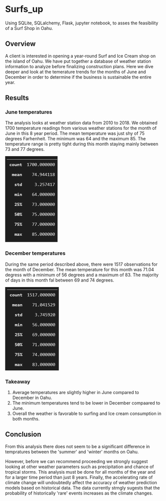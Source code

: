 # Surfs_up
Using SQLite, SQLalchemy, Flask, jupyter notebook, to asses the feasibility of a Surf Shop in Oahu.

## Overview
A client is interested in opening a year-round Surf and Ice Cream shop on the island of Oahu. We have put together a database of weather station information to analyze before finalizing construction plans. Here we dive deeper and look at the temerature trends for the months of June and December in order to determine if the business is sustainable the entire year.

## Results

### June temperatures
The analysis looks at weather station data from 2010 to 2018. We obtained 1700 temperature readings from various weather stations for the month of June in this 8 year period. The mean temperature was just shy of 75 degrees Farhenheit. The minimum was 64 and the maximum 85. The temperature range is pretty tight during this month staying mainly between 73 and 77 degrees.

![june_stats.png](https://github.com/andrej-arsovski/surfs_up/blob/main/june_stats.png)

### December temperatures

During the same period described above, there were 1517 observations for the month of December. The mean temperature for this month was 71.04 degress with a minimum of 56 degrees and a maximum of 83. The majority of days in this month fal between 69 and 74 degrees.

![dec_stats.png](https://github.com/andrej-arsovski/surfs_up/blob/main/dec_stats.png)

### Takeaway
1. Average temperatures are slightly higher in June compared to December in Oahu.
2. The minimum temperatures tend to be lower in December compaared to June.
3. Overall the weather is favorable to surfing and Ice cream consumption in both months.

## Conclusion

From this analysis there does not seem to be a significant difference in tempratures between the 'summer' and 'winter' months on Oahu.

However, before we can recommend proceeding we strongly suggest looking at other weather parameters such as precipitation and chance of tropical storms. This analysis must be done for all months of the year and for a larger time period than just 8 years. Finally, the accelerating rate of climate change will undoubtedly affect the accuracy of weather prediction models based on historical data. The data currently strngly sugests that the probability of historically 'rare' events increases as the climate changes.
